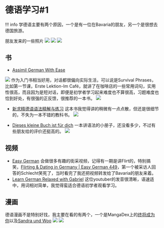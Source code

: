 # 德语学习#1
!!! info
    学德语主要有两个原因，一个是有一位在Bavaria的朋友，另一个是很想去德国旅游。

<!--还需要优化排版-->
朋友发来的一些照片
![](https://s2.loli.net/2024/06/02/e8RNnFAKCdzq3SL.jpg)
![](https://s2.loli.net/2024/06/02/h5ajwdRDEx6C3b4.jpg)
![](https://s2.loli.net/2024/06/02/uwQibdHmN5SFhCP.jpg)

## 书
+ [Assimil German With Ease](https://www.assimil.com/en/9744-learn-german)

![](https://s2.loli.net/2024/06/02/phy2SaRJkWBUbez.png)
作为入门书相当好用，对话都很偏向实际生活，可以说是Survival Phrases，比如第一节课，Erste Lektion-Im Café，就讲了在咖啡店的一些常用词句，实用性很高，而且因为是短对话，即便是初学者学习起来难度也不算很高，习题难度也恰到好处，有很强的正反馈，很推荐的一本书。
![](https://s2.loli.net/2024/06/02/S6DxZBXeCkFVUiy.png)

+ [新求精德语语法精解与练习](https://downloads.freemdict.com/uploads/Ludovicus/%E5%BE%B7%E8%AF%AD-%E8%87%AA%E5%88%B6/%E6%96%B0%E6%B1%82%E7%B2%BE%E5%BE%B7%E8%AF%AD%E8%AF%AD%E6%B3%95%E4%B8%8E%E7%BB%83%E4%B9%A0%EF%BC%88%E4%BF%AE%E8%AE%A2%E7%89%88%EF%BC%89.pdf)
这本书我觉得讲的稍微有一点点散，但还是很细节的，不失为一本不错的教科书。
![](https://s2.loli.net/2024/06/02/H8Ak9bWUvf5dlwP.png)

+ [Dieses kleine Buch ist für dich](https://www.dieseskleinebuch.de/)
一本讲语法的小册子，还没看多少，不过有些朋友给的评价还挺高的。
![](https://s2.loli.net/2024/06/02/WSwTxJdiZPm1pLr.png)

## 视频
+ [Easy German](https://www.youtube.com/@EasyGerman)
会做很多有趣的街采视频，记得有一期是讲Flirt的，特别搞笑，[Flirting & Dating in Germany | Easy German 449](https://www.youtube.com/watch?v=edDQD2_cFE0)，第一个被采访人回答的Schlecht笑死了，当时看完了我还把视频转发给了Bavaria的朋友来着。
+ [Learn German Relaxed with Gabriel](https://www.youtube.com/@GermanRelaxedGabriel)
这位youtuber的发音很清晰，语速适中，用词相对简单，我觉得蛮适合德语初学者观看学习。

## 漫画
德语漫画不是特别好找，我主要在看的有两个，一个是MangaDex上的[终将成为你](https://mangadex.org/chapter/187113f5-bb55-4fba-966c-28ee3ee55d15)以及[Sandra und Woo](https://www.sandraandwoo.com/2000/01/01/welcome-to-sandra-and-woo/)
![](https://s2.loli.net/2024/06/02/XfI3ZERKdYV21mT.png)
![](https://s2.loli.net/2024/06/02/dIMOnKeiEthSGFV.png)